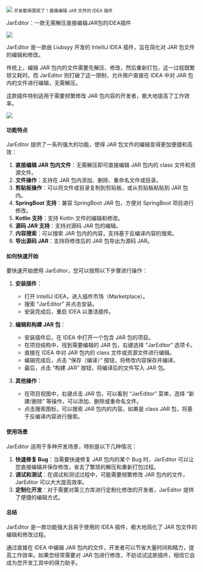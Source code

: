 <img src="/assets/image/240915-JarEditor-1.png">
<small>开发都来围观了！直接编辑 JAR 文件的 IDEA 插件</small>

JarEditor：一款无需解压直接编辑JAR包的IDEA插件

![](/assets/image/240915-JarEditor.png)

JarEditor 是一款由 Liubsyy 开发的 IntelliJ IDEA 插件，旨在简化对 JAR 包文件的编辑和修改。

传统上，编辑 JAR 包内的文件需要先解压、修改，然后重新打包，这一过程既繁琐又耗时。而 JarEditor 则打破了这一限制，允许用户直接在 IDEA 中对 JAR 包内的文件进行编辑，无需解压。

这款插件特别适用于需要频繁修改 JAR 包内容的开发者，极大地提高了工作效率。

![](/assets/image/240915-JarEditor-1.png)

#### 功能特点

JarEditor 提供了一系列强大的功能，使得 JAR 包文件的编辑变得更加便捷和高效：

1. **直接编辑 JAR 包内文件**：无需解压即可直接编辑 JAR 包内的 class 文件和资源文件。
2. **文件操作**：支持在 JAR 包内添加、删除、重命名文件或目录。
3. **剪贴板操作**：可以将文件或目录复制到剪贴板，或从剪贴板粘贴到 JAR 包内。
4. **SpringBoot 支持**：兼容 SpringBoot JAR 包，方便对 SpringBoot 项目进行修改。
5. **Kotlin 支持**：支持 Kotlin 文件的编辑和修改。
6. **源码 JAR 支持**：支持对源码 JAR 包的编辑。
7. **内容搜索**：可以搜索 JAR 包内的内容，支持基于反编译内容的搜索。
8. **导出源码 JAR**：支持将修改后的 JAR 包导出为源码 JAR。

#### 如何快速开始

要快速开始使用 JarEditor，您可以按照以下步骤进行操作：

1. **安装插件**：
   - 打开 IntelliJ IDEA，进入插件市场（Marketplace）。
   - 搜索 “JarEditor” 并点击安装。
   - 安装完成后，重启 IDEA 以激活插件。

2. **编辑和构建 JAR 包**：
   - 安装插件后，在 IDEA 中打开一个包含 JAR 包的项目。
   - 在项目结构中，找到需要编辑的 JAR 包，右键选择 “JarEditor” 选项卡。
   - 直接在 IDEA 中对 JAR 包内的 class 文件或资源文件进行编辑。
   - 编辑完成后，点击 “保存（编译）” 按钮，将修改内容保存并编译。
   - 最后，点击 “构建 JAR” 按钮，将编译后的文件写入 JAR 包。

3. **其他操作**：
   - 在项目视图中，右键点击 JAR 包，可以看到 “JarEditor” 菜单，选择 “新建/删除” 等操作，可以添加、删除或重命名文件。
   - 点击搜索图标，可以搜索 JAR 包内的内容。如果是 class JAR 包，将基于反编译内容进行搜索。

#### 使用场景

JarEditor 适用于多种开发场景，特别是以下几种情况：

1. **快速修复 Bug**：当需要快速修复 JAR 包内的某个 Bug 时，JarEditor 可以让您直接编辑并保存修改，省去了繁琐的解压和重新打包过程。
2. **调试和测试**：在调试和测试过程中，可能需要频繁修改 JAR 包内的文件，JarEditor 可以大大提高效率。
3. **定制化开发**：对于需要对第三方库进行定制化修改的开发者，JarEditor 提供了便捷的编辑方式。

#### 总结

JarEditor 是一款功能强大且易于使用的 IDEA 插件，极大地简化了 JAR 包文件的编辑和修改过程。

通过直接在 IDEA 中编辑 JAR 包内的文件，开发者可以节省大量时间和精力，提高工作效率。如果您经常需要对 JAR 包进行修改，不妨试试这款插件，相信它会成为您开发工具中的得力助手。

